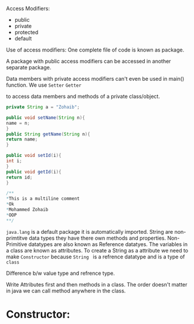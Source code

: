 Access Modifiers:
 * public 
 * private
 * protected
 * default

Use of access modifiers:
One complete file of code is known as package.

A package with public access modifiers can be accessed in another separate package.

Data members with private access modifiers can't even be used in main() function. We use 
`Setter`
`Getter`

to access data members and methods of a private class/object.

```java
private String a = "Zohaib";

public void setName(String n){
name = n;
}
public String getName(String n){
return name;
}
```

```java
public void setId(i){
int i;
}
public void getId(i){
return id;
}
```

```java
/**
*This is a multiline comment
*Ok
*Mohammed Zohaib
*OOP
**/
```

`java.lang` is a default package it is automatically imported.
String are non-primtitve data types they have there own methods and properties.
Non-Primitive datatypes are also known as Reference datatyes.
The variables in a class are known as attributes.
To create a String as a attribute we need to make `Constructor` because `String ` is a refrence datatype and is a type of `class`

Difference b/w value type and refrence type.

Write Attributes first and then methods in a class.
The order doesn't matter in java we can call method anywhere in the class.


# Constructor:




